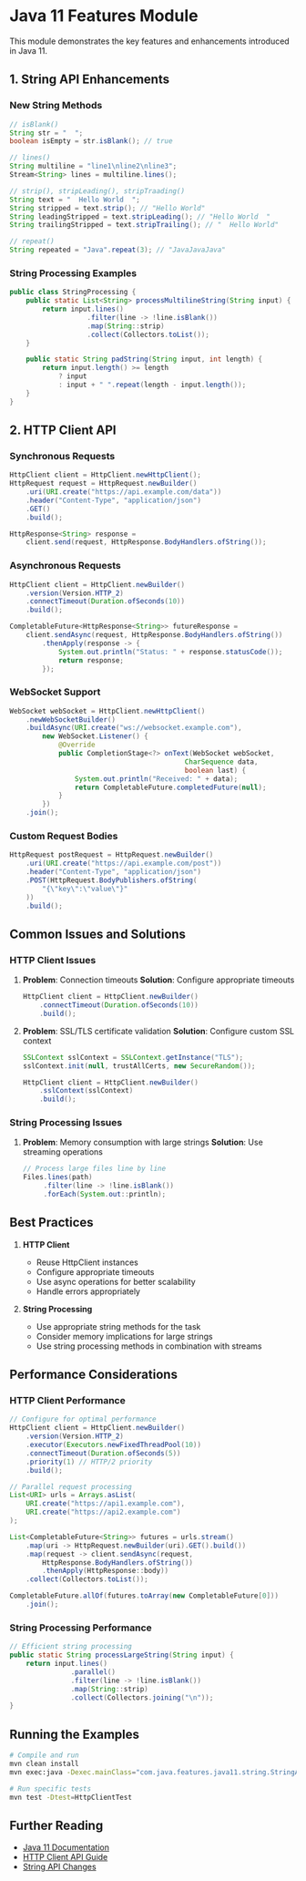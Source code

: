 # Java 11 Features Module

This module demonstrates the key features and enhancements introduced in Java 11.

## 1. String API Enhancements

### New String Methods
```java
// isBlank()
String str = "  ";
boolean isEmpty = str.isBlank(); // true

// lines()
String multiline = "line1\nline2\nline3";
Stream<String> lines = multiline.lines();

// strip(), stripLeading(), stripTraading()
String text = "  Hello World  ";
String stripped = text.strip(); // "Hello World"
String leadingStripped = text.stripLeading(); // "Hello World  "
String trailingStripped = text.stripTrailing(); // "  Hello World"

// repeat()
String repeated = "Java".repeat(3); // "JavaJavaJava"
```

### String Processing Examples
```java
public class StringProcessing {
    public static List<String> processMultilineString(String input) {
        return input.lines()
                   .filter(line -> !line.isBlank())
                   .map(String::strip)
                   .collect(Collectors.toList());
    }

    public static String padString(String input, int length) {
        return input.length() >= length 
            ? input 
            : input + " ".repeat(length - input.length());
    }
}
```

## 2. HTTP Client API

### Synchronous Requests
```java
HttpClient client = HttpClient.newHttpClient();
HttpRequest request = HttpRequest.newBuilder()
    .uri(URI.create("https://api.example.com/data"))
    .header("Content-Type", "application/json")
    .GET()
    .build();

HttpResponse<String> response = 
    client.send(request, HttpResponse.BodyHandlers.ofString());
```

### Asynchronous Requests
```java
HttpClient client = HttpClient.newBuilder()
    .version(Version.HTTP_2)
    .connectTimeout(Duration.ofSeconds(10))
    .build();

CompletableFuture<HttpResponse<String>> futureResponse = 
    client.sendAsync(request, HttpResponse.BodyHandlers.ofString())
        .thenApply(response -> {
            System.out.println("Status: " + response.statusCode());
            return response;
        });
```

### WebSocket Support
```java
WebSocket webSocket = HttpClient.newHttpClient()
    .newWebSocketBuilder()
    .buildAsync(URI.create("ws://websocket.example.com"), 
        new WebSocket.Listener() {
            @Override
            public CompletionStage<?> onText(WebSocket webSocket,
                                           CharSequence data,
                                           boolean last) {
                System.out.println("Received: " + data);
                return CompletableFuture.completedFuture(null);
            }
        })
    .join();
```

### Custom Request Bodies
```java
HttpRequest postRequest = HttpRequest.newBuilder()
    .uri(URI.create("https://api.example.com/post"))
    .header("Content-Type", "application/json")
    .POST(HttpRequest.BodyPublishers.ofString(
        "{\"key\":\"value\"}"
    ))
    .build();
```

## Common Issues and Solutions

### HTTP Client Issues
1. **Problem**: Connection timeouts
   **Solution**: Configure appropriate timeouts
   ```java
   HttpClient client = HttpClient.newBuilder()
       .connectTimeout(Duration.ofSeconds(10))
       .build();
   ```

2. **Problem**: SSL/TLS certificate validation
   **Solution**: Configure custom SSL context
   ```java
   SSLContext sslContext = SSLContext.getInstance("TLS");
   sslContext.init(null, trustAllCerts, new SecureRandom());
   
   HttpClient client = HttpClient.newBuilder()
       .sslContext(sslContext)
       .build();
   ```

### String Processing Issues
1. **Problem**: Memory consumption with large strings
   **Solution**: Use streaming operations
   ```java
   // Process large files line by line
   Files.lines(path)
        .filter(line -> !line.isBlank())
        .forEach(System.out::println);
   ```

## Best Practices

1. **HTTP Client**
   - Reuse HttpClient instances
   - Configure appropriate timeouts
   - Use async operations for better scalability
   - Handle errors appropriately

2. **String Processing**
   - Use appropriate string methods for the task
   - Consider memory implications for large strings
   - Use string processing methods in combination with streams

## Performance Considerations

### HTTP Client Performance
```java
// Configure for optimal performance
HttpClient client = HttpClient.newBuilder()
    .version(Version.HTTP_2)
    .executor(Executors.newFixedThreadPool(10))
    .connectTimeout(Duration.ofSeconds(5))
    .priority(1) // HTTP/2 priority
    .build();

// Parallel request processing
List<URI> urls = Arrays.asList(
    URI.create("https://api1.example.com"),
    URI.create("https://api2.example.com")
);

List<CompletableFuture<String>> futures = urls.stream()
    .map(uri -> HttpRequest.newBuilder(uri).GET().build())
    .map(request -> client.sendAsync(request, 
        HttpResponse.BodyHandlers.ofString())
        .thenApply(HttpResponse::body))
    .collect(Collectors.toList());

CompletableFuture.allOf(futures.toArray(new CompletableFuture[0]))
    .join();
```

### String Processing Performance
```java
// Efficient string processing
public static String processLargeString(String input) {
    return input.lines()
               .parallel()
               .filter(line -> !line.isBlank())
               .map(String::strip)
               .collect(Collectors.joining("\n"));
}
```

## Running the Examples

```bash
# Compile and run
mvn clean install
mvn exec:java -Dexec.mainClass="com.java.features.java11.string.StringAPIEnhancements"

# Run specific tests
mvn test -Dtest=HttpClientTest
```

## Further Reading
- [Java 11 Documentation](https://docs.oracle.com/en/java/javase/11/docs/api/)
- [HTTP Client API Guide](https://docs.oracle.com/en/java/javase/11/docs/api/java.net.http/java/net/http/HttpClient.html)
- [String API Changes](https://docs.oracle.com/en/java/javase/11/docs/api/java.base/java/lang/String.html)
